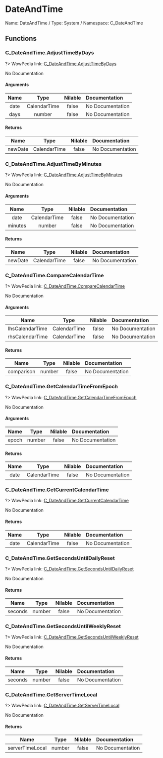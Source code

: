 # DateAndTime

Name: DateAndTime / Type: System / Namespace: C_DateAndTime

## Functions

### C_DateAndTime.AdjustTimeByDays
?> WowPedia link: [C_DateAndTime.AdjustTimeByDays](https://wow.gamepedia.com/API_C_DateAndTime.AdjustTimeByDays)

No Documentation

#### Arguments
|Name|Type|Nilable|Documentation|
|:---:|:---:|:---:|:---|
|date|CalendarTime|false|No Documentation|
|days|number|false|No Documentation|
#### Returns
|Name|Type|Nilable|Documentation|
|:---:|:---:|:---:|:---|
|newDate|CalendarTime|false|No Documentation|
### C_DateAndTime.AdjustTimeByMinutes
?> WowPedia link: [C_DateAndTime.AdjustTimeByMinutes](https://wow.gamepedia.com/API_C_DateAndTime.AdjustTimeByMinutes)

No Documentation

#### Arguments
|Name|Type|Nilable|Documentation|
|:---:|:---:|:---:|:---|
|date|CalendarTime|false|No Documentation|
|minutes|number|false|No Documentation|
#### Returns
|Name|Type|Nilable|Documentation|
|:---:|:---:|:---:|:---|
|newDate|CalendarTime|false|No Documentation|
### C_DateAndTime.CompareCalendarTime
?> WowPedia link: [C_DateAndTime.CompareCalendarTime](https://wow.gamepedia.com/API_C_DateAndTime.CompareCalendarTime)

No Documentation

#### Arguments
|Name|Type|Nilable|Documentation|
|:---:|:---:|:---:|:---|
|lhsCalendarTime|CalendarTime|false|No Documentation|
|rhsCalendarTime|CalendarTime|false|No Documentation|
#### Returns
|Name|Type|Nilable|Documentation|
|:---:|:---:|:---:|:---|
|comparison|number|false|No Documentation|
### C_DateAndTime.GetCalendarTimeFromEpoch
?> WowPedia link: [C_DateAndTime.GetCalendarTimeFromEpoch](https://wow.gamepedia.com/API_C_DateAndTime.GetCalendarTimeFromEpoch)

No Documentation

#### Arguments
|Name|Type|Nilable|Documentation|
|:---:|:---:|:---:|:---|
|epoch|number|false|No Documentation|
#### Returns
|Name|Type|Nilable|Documentation|
|:---:|:---:|:---:|:---|
|date|CalendarTime|false|No Documentation|
### C_DateAndTime.GetCurrentCalendarTime
?> WowPedia link: [C_DateAndTime.GetCurrentCalendarTime](https://wow.gamepedia.com/API_C_DateAndTime.GetCurrentCalendarTime)

No Documentation

#### Returns
|Name|Type|Nilable|Documentation|
|:---:|:---:|:---:|:---|
|date|CalendarTime|false|No Documentation|
### C_DateAndTime.GetSecondsUntilDailyReset
?> WowPedia link: [C_DateAndTime.GetSecondsUntilDailyReset](https://wow.gamepedia.com/API_C_DateAndTime.GetSecondsUntilDailyReset)

No Documentation

#### Returns
|Name|Type|Nilable|Documentation|
|:---:|:---:|:---:|:---|
|seconds|number|false|No Documentation|
### C_DateAndTime.GetSecondsUntilWeeklyReset
?> WowPedia link: [C_DateAndTime.GetSecondsUntilWeeklyReset](https://wow.gamepedia.com/API_C_DateAndTime.GetSecondsUntilWeeklyReset)

No Documentation

#### Returns
|Name|Type|Nilable|Documentation|
|:---:|:---:|:---:|:---|
|seconds|number|false|No Documentation|
### C_DateAndTime.GetServerTimeLocal
?> WowPedia link: [C_DateAndTime.GetServerTimeLocal](https://wow.gamepedia.com/API_C_DateAndTime.GetServerTimeLocal)

No Documentation

#### Returns
|Name|Type|Nilable|Documentation|
|:---:|:---:|:---:|:---|
|serverTimeLocal|number|false|No Documentation|